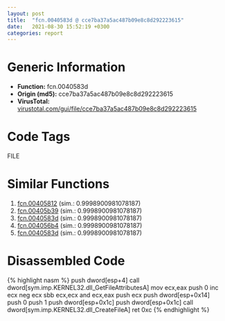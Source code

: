 ```yaml
---
layout: post
title:  "fcn.0040583d @ cce7ba37a5ac487b09e8c8d292223615"
date:   2021-08-30 15:52:19 +0300
categories: report
---
```


# Generic Information
- **Function:** fcn.0040583d
- **Origin (md5):** cce7ba37a5ac487b09e8c8d292223615
- **VirusTotal:** [virustotal.com/gui/file/cce7ba37a5ac487b09e8c8d292223615][virustotal_ref]

# Code Tags
<span class="tag" id="FILE">FILE</span>


# Similar Functions

1. [fcn.00405812][similar_1_ref] (sim.: 0.9998900981078187)
2. [fcn.00405b39][similar_2_ref] (sim.: 0.9998900981078187)
3. [fcn.0040583d][similar_3_ref] (sim.: 0.9998900981078187)
4. [fcn.004056b4][similar_4_ref] (sim.: 0.9998900981078187)
5. [fcn.0040583d][similar_5_ref] (sim.: 0.9998900981078187)


# Disassembled Code

{% highlight nasm %}
push dword[esp+4]
call dword[sym.imp.KERNEL32.dll_GetFileAttributesA]
mov ecx,eax
push 0
inc ecx
neg ecx
sbb ecx,ecx
and ecx,eax
push ecx
push dword[esp+0x14]
push 0
push 1
push dword[esp+0x1c]
push dword[esp+0x1c]
call dword[sym.imp.KERNEL32.dll_CreateFileA]
ret 0xc
{% endhighlight %}


[similar_1_ref]: /report/fcn.00405812@0c82eefbb8a4714538e49f74fe0058a6
[similar_2_ref]: /report/fcn.00405b39@510c8408eb3f0420e19240592ddc0b5b
[similar_3_ref]: /report/fcn.0040583d@983fe9598b69120a048e4bbfe8d8764c
[similar_4_ref]: /report/fcn.004056b4@88c77a55c813a535f04a021f665ec5b4
[similar_5_ref]: /report/fcn.0040583d@3a780067b4fcdbc523bd6f0e3b89f181
[virustotal_ref]: https://www.virustotal.com/gui/file/cce7ba37a5ac487b09e8c8d292223615